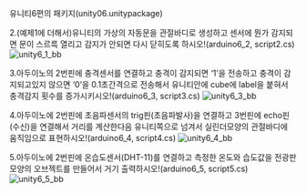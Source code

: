유니티6편의 패키지(unity06.unitypackage)


2.(예제1에 더해서)유니티의 가상의 자동문을 관절바디로 생성하고 센서에 뭔가 감지되면 문이 스르륵 열리고 감지가 안되면 다시 닫히도록 하시오!(arduino6_2, script2.cs)
![unity6_1_bb](https://github.com/user-attachments/assets/c1004fa8-e63c-41b7-941e-97d34601df30)


3.아두이노의 2번핀에 충격센서를 연결하고 충격이 감지되면 ‘1’을 전송하고 충격이 감지되고있지 않으면 ‘0’을 0.1초간격으로 전송해서 유니티안에 cube에 label을 붙혀서 충격감지 횟수를 증가시키시오!(arduino6_3, script3.cs)
![unity6_3_bb](https://github.com/user-attachments/assets/012d2227-4374-4868-9703-9bf1ccc5abf1)


4.아두이노에 2번핀에 초음파센서의 trig핀(초음파발사)을 연결하고 3번핀에 echo핀(수신)을 연결해서 거리를 계산한다음 유니티쪽으로 넘겨서 실린더모양의 관절바디에 움직임으로 표현하시오!(arduino6_4, script4.cs)
![unity6_4_bb](https://github.com/user-attachments/assets/15cde5b2-1edd-48e5-9a4e-fc21215316cb)


5.아두이노에 2번핀에 온습도센서(DHT-11)를 연결하고 측정한 온도와 습도값을 전광판모양의 오브젝트를 만들어서 거기 출력하시오!(arduino6_5, script5.cs)
![unity6_5_bb](https://github.com/user-attachments/assets/4fffda59-4a76-4e49-80df-61b889f15c81)
